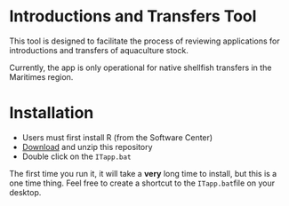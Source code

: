 # Introductions and Transfers Tool

This tool is designed to facilitate the process of reviewing applications for introductions and transfers of aquaculture stock. 

Currently, the app is only operational for native shellfish transfers in the Maritimes region.

# Installation

- Users must first install R (from the Software Center)
- [Download](https://github.com/remi-daigle/ITapp/archive/master.zip) and unzip this repository
- Double click on the `ITapp.bat`

The first time you run it, it will take a **very** long time to install, but this is a one time thing. Feel free to create a shortcut to the `ITapp.bat`file on your desktop.
